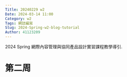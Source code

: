 ```yaml
---
Title: 20240229 w2
Date: 2024-03-14 11:00
Category: w2
Tags: 網誌編寫
Slug: 2024-Spring-w2-blog-tutorial
Author: 41123209
---
```


2024 Spring 網際內容管理與協同產品設計實習課程教學導引.

<!-- PELICAN_END_SUMMARY -->
# 第二周